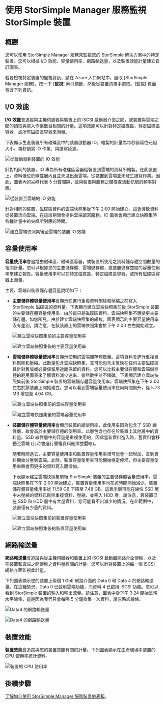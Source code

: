 <properties 
   pageTitle="使用 StorSimple Manager 服務監視 StorSimple 裝置 | Microsoft Azure"
   description="說明如何使用 StorSimple Manager 服務來監視 I/O 效能、容量使用率、網路輸送量和裝置效能。"
   services="storsimple"
   documentationCenter="NA"
   authors="alkohli"
   manager="carolz"
   editor="" />
<tags 
   ms.service="storsimple"
   ms.devlang="NA"
   ms.topic="article"
   ms.tgt_pltfrm="NA"
   ms.workload="TBD"
   ms.date="08/14/2015"
   ms.author="alkohli" />

# 使用 StorSimple Manager 服務監視 StorSimple 裝置 

## 概觀

您可以使用 StorSimple Manager 服務來監視您的 StorSimple 解決方案中的特定裝置。您可以根據 I/O 效能、容量使用率、網路輸送量，以及裝置效能計量建立自訂圖表。

若要檢視特定裝置的監視資訊，請在 Azure 入口網站中，選取 [StorSimple Manager 服務]，按一下 [**監視**] 索引標籤，然後從裝置清單中選取。[監視] 頁面包含下列資訊。

## I/O 效能 

**I/O 效能**會追蹤與主機伺服器與裝置上的 iSCSI 啟動器介面之間，或裝置與雲端之間的讀取與寫入作業數目相關的計量。這項效能可以針對特定磁碟區、特定磁碟區容器，或所有磁碟區容器來測量。

下表顯示生產裝置所有磁碟區中的裝置啟動器 IO。繪製的計量為每秒讀寫位元組大小、每秒讀寫 IO 作業，與讀寫延遲。

![從啟動器到裝置的 IO 效能](./media/storsimple-monitor-device/StorSimple_IO_Performance_For_InitiatorTODevice_For_AllVolumesM.png)

針對相同的裝置，IO 專為所有磁碟區容器從裝置到雲端的資料所繪製。在此裝置上，資料僅位於線性層內且並未溢出至雲端。從裝置到雲端並未發生讀寫作業。因此，圖表內的尖峰代表 5 分鐘間隔，並與裝置與服務之間檢查活動訊號的頻率對應。

![從裝置至雲端的 IO 效能](./media/storsimple-monitor-device/StorSimple_IO_Performance_For_DeviceTOCloud_For_AllVolumeContainersM.png)


針對相同的裝置，磁碟區資料的雲端快照集從下午 2:00 開始建立。這會導致資料從裝置流向雲端。在這段期間會提供雲端讀寫服務。IO 圖表會顯示建立快照集時各種計量中的尖峰所對應的時間。

![建立雲端快照集後至雲端的裝置 IO 效能](./media/storsimple-monitor-device/StorSimple_IO_Performance_For_DeviceTOCloud_For_AllVolumeContainers2M.png)


## 容量使用率 

**容量使用率**會追蹤由磁碟區、磁碟區容器，或裝置所使用之資料儲存體空間數量的相關計量。您可以根據您的主要儲存體、雲端儲存體，或裝置儲存空間的容量使用率來建立報告。容量使用率可以在特定磁碟區、特定磁碟區容器，或所有磁碟區容器上測量。

主要、雲端和裝置儲存體容量說明如下：

- **主要儲存體容量使用率**會顯示在進行重複資料刪除和壓縮之前寫入 StorSimple 磁碟區的資料量。下表顯示建立雲端快照集前後 StorSimple 裝置的主要儲存體容量使用率。由於這只是磁碟區資料，雲端快照集不應變更主要儲存體。如您所見，由於建立雲端快照集的緣故，圖表顯示的主要容量使用率沒有差別。請注意，在該裝置上的雲端快照集會於下午 2:00 左右開始建立。

	![建立雲端快照集前的主要容量使用率](./media/storsimple-monitor-device/StorSimple_PrimaryCapacityUtil_For_AllVolumes2M.png)
	
	![建立雲端快照集後的主要容量使用率](./media/storsimple-monitor-device/StorSimple_PrimaryCapacityUtil_For_AllVolumes1M.png)


- **雲端儲存體容量使用率**會顯示使用的雲端儲存體數量。這項資料會進行重複資料刪除和壓縮。此數量包含雲端快照集，其可能包含未反映在任何主要磁碟區且針對舊版或必要保留用途而保留的資料。您可以比較主要儲存體和雲端儲存體的耗用圖表來了解資料減少速率，雖然數字並不精確。下表顯示建立雲端快照集前後 StorSimple 裝置的雲端儲存體容量使用率。雲端快照集在下午 2:00 左右於該裝置上開始建立，您可以看到雲端容量使用率在同時間飆升，從 5.73 MB 增加至 4.04 GB。

	![建立雲端快照集前的雲端容量使用率](./media/storsimple-monitor-device/StorSimple_CloudCapacityUtil_For_AllVolumeContainers2M.png)

	![建立雲端快照集後的雲端容量使用率](./media/storsimple-monitor-device/StorSimple_CloudCapacityUtil_For_AllVolumeContainers1M.png)


- **裝置儲存體容量使用率**會顯示裝置的總使用率，此使用率因為包含了 SSD 線性層，故會高於主要儲存體的使用率。此層包含也存在於裝置上其他層中的資料量。SSD 線性層中的容量是重複使用的，因此當新資料進入時，舊資料會移動至雲端 (此時會進行重複資料刪除並壓縮)。

	隨著時間過去，主要容量使用率和裝置容量使用率很可能會一起增加，直到資料開始分層到雲端。此時，裝置容量使用率可能開始穩定停滯，但主要容量使用率將會因更多的資料寫入而增加。

	下表顯示建立雲端快照集前後 StorSimple 裝置的主要儲存體容量使用率。雲端快照集在下午 2:00 開始建立，裝置容量使用率也在該時間開始減少。裝置儲存體容量使用率從 11.58 GB 下降至 7.48 GB。這表示很可能在線性 SSD 層中未壓縮的資料已刪除重複資料、壓縮，並移入 HDD 層。請注意，若裝置已在 SSD 和 HDD 層中有大量資料，您可能看不出減少的情況。在此範例中，裝置僅有少量的資料。

	![建立雲端快照集前的裝置容量使用率](./media/storsimple-monitor-device/StorSimple_DeviceCapacityUtil2M.png)

	![建立雲端快照集後的裝置容量使用率](./media/storsimple-monitor-device/StorSimple_DeviceCapacityUtil1M.png)


## 網路輸送量

**網路輸送量**會追蹤與從主機伺服器和裝置上的 iSCSI 啟動器網路介面傳輸，以及在裝置和雲端之間傳輸之資料量有關的計量。您可以針對裝置上的每一個 iSCSI 網路介面監視此計量。

下列圖表顯示您的裝置上兩個 1 GbE 網路介面的 Data 0 和 Data 4 的網路輸送量。在這種情況，Data 0 已啟用雲端功能，而資料 4 已啟用 iSCSI 功能。您可以看到 StorSimple 裝置的輸入和輸出流量。請注意，圖表中從下午 3:24 開始呈現水平線條，這是因為我們只會每隔 5 分鐘收集一次資料，請忽略該線條。

![Data4 的網路輸送量](./media/storsimple-monitor-device/StorSimple_NetworkThroughput_Data0M.png)

![Data4 的網路輸送量](./media/storsimple-monitor-device/StorSimple_NetworkThroughput_Data4M.png)


## 裝置效能 

**裝置效能**會追蹤與您的裝置效能有關的計量。下列圖表顯示在生產環境中裝置的 CPU 使用率統計資料。

![裝置的 CPU 使用率](./media/storsimple-monitor-device/StorSimple_DeviceMonitor_DevicePerformance1M.png)

## 後續步驟

[了解如何使用 StorSimple Manager 服務裝置儀表板](storsimple-device-dashboard.md)。

<!---HONumber=August15_HO8-->